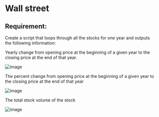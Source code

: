 # Wall street

## Requirement:

Create a script that loops through all the stocks for one year and outputs the following information:


Yearly change from opening price at the beginning of a given year to the closing price at the end of that year.

![image](https://user-images.githubusercontent.com/100891182/181820600-b82c7e34-b2c5-4df3-af30-2f2091da1081.png)

  
 The percent change from opening price at the beginning of a given year to the closing price at the end of that year
 
 ![image](https://user-images.githubusercontent.com/100891182/181820766-5fc4a442-f45b-4915-baad-33e6ef875d42.png)


The total stock volume of the stock

![image](https://user-images.githubusercontent.com/100891182/181820841-021406b3-8187-4c61-b821-73296ef0b3e4.png)
